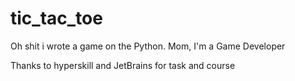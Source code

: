 # tic_tac_toe
Oh shit i wrote a game on the Python. Mom, I'm a Game Developer

Thanks to hyperskill and JetBrains for task and course